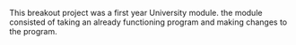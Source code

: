 This breakout project was a first year University module.
the module consisted of taking an already functioning program and making changes to the program.
